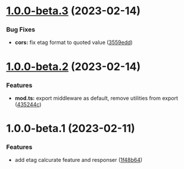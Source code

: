 # [1.0.0-beta.3](https://github.com/httpland/http-etag/compare/1.0.0-beta.2...1.0.0-beta.3) (2023-02-14)


### Bug Fixes

* **cors:** fix etag format to quoted value ([3559edd](https://github.com/httpland/http-etag/commit/3559eddffe5bbc23b17fa3d02b884763ca9e762a))

# [1.0.0-beta.2](https://github.com/httpland/http-etag/compare/1.0.0-beta.1...1.0.0-beta.2) (2023-02-14)


### Features

* **mod.ts:** export middleware as default, remove utilities from export ([435244c](https://github.com/httpland/http-etag/commit/435244c1fd3e5b12eaa85344b80439d52145ce6c))

# 1.0.0-beta.1 (2023-02-11)


### Features

* add etag calcurate feature and responser ([1f48b64](https://github.com/httpland/etag/commit/1f48b64c2b07360f9117c5e74557af7fa2f204c5))
